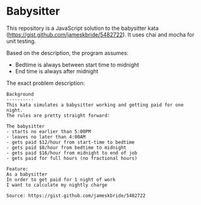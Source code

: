 # Babysitter

This repository is a JavaScript solution to the babysitter kata (https://gist.github.com/jameskbride/5482722). It uses chai and mocha for unit testing.

Based on the description, the program assumes:

-   Bedtime is always between start time to midnight
-   End time is always after midnight

The exact problem description:

```
Background
----------
This kata simulates a babysitter working and getting paid for one night.
The rules are pretty straight forward:

The babysitter
- starts no earlier than 5:00PM
- leaves no later than 4:00AM
- gets paid $12/hour from start-time to bedtime
- gets paid $8/hour from bedtime to midnight
- gets paid $16/hour from midnight to end of job
- gets paid for full hours (no fractional hours)

Feature:
As a babysitter
In order to get paid for 1 night of work
I want to calculate my nightly charge

Source: https://gist.github.com/jameskbride/5482722
```
